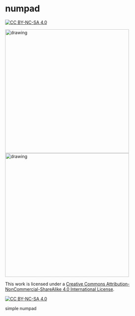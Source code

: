 # numpad

[![CC BY-NC-SA 4.0][cc-by-nc-sa-shield]][cc-by-nc-sa]

<img src="https://files.elmo.space/kicad_images/numpad-Front.png" alt="drawing" height="400"/>
<img src="https://files.elmo.space/kicad_images/numpad-Back.png" alt="drawing" height="400"/>

This work is licensed under a
[Creative Commons Attribution-NonCommercial-ShareAlike 4.0 International License][cc-by-nc-sa].

[![CC BY-NC-SA 4.0][cc-by-nc-sa-image]][cc-by-nc-sa]

[cc-by-nc-sa]: http://creativecommons.org/licenses/by-nc-sa/4.0/
[cc-by-nc-sa-image]: https://licensebuttons.net/l/by-nc-sa/4.0/88x31.png
[cc-by-nc-sa-shield]: https://img.shields.io/badge/License-CC%20BY--NC--SA%204.0-lightgrey.svg

 simple numpad
